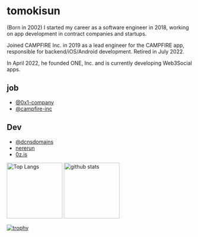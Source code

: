 # tomokisun

(Born in 2002) I started my career as a software engineer in 2018, working on app development in contract companies and startups. 

Joined CAMPFIRE Inc. in 2019 as a lead engineer for the CAMPFIRE app, responsible for backend/iOS/Android development. Retired in July 2022.

In April 2022, he founded ONE, Inc. and is currently developing Web3Social apps.

## job
- [@0x1-company](https://github.com/0x1-company)
- [@campfire-inc](https://github.com/campfire-inc)

## Dev
- [@dcnsdomains](https://github.com/dcnsdomains)
- [nererun](https://github.com/0x1-company/nererun)
- [0z.is](https://github.com/0x1-company/0z.is)

<p align="left"> 
  <img alt="Top Langs" height="150px" src="https://github-readme-stats.vercel.app/api/top-langs/?username=tomokisun&layout=compact&count_private=true&show_icons=true&theme=onedark" />
  <img alt="github stats" height="150px" src="https://github-readme-stats.vercel.app/api?username=tomokisun&count_private=true&show_icons=true&show_icons=true&theme=onedark" />
</p>

[![trophy](https://github-profile-trophy.vercel.app/?username=tomokisun&theme=onedark&column=7
)](https://github.com/ryo-ma/github-profile-trophy)

